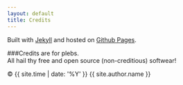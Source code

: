 ```yaml
---
layout: default
title: Credits
---
```


Built with <a href="http://jekyllrb.com" target="_blank">Jekyll</a> and hosted on <a href="https://pages.github.com/" target="_blank">Github Pages</a>.

###Credits are for plebs.  
All hail thy free and open source (non-creditious) softwear!

&copy; {{ site.time | date: '%Y' }} {{ site.author.name }}
